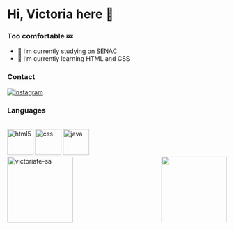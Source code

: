 # Hi, Victoria here 🧊
### Too comfortable 💤



- 🔭 I’m currently studying on SENAC
- 🌱 I’m currently learning HTML and CSS

<h3>Contact</h3>

[![Instagram](https://img.shields.io/badge/Instagram-E4405F?style=for-the-badge&logo=instagram&logoColor=white)](https://www.instagram.com/_https.victoriah/)


<h3>Languages</h3>


<div style="display": inline_block><br/>
    <img alig="center" alt = " html5"  src="https://cdn.jsdelivr.net/gh/devicons/devicon@latest/icons/html5/html5-original.svg" height=60px/>
    <img alig="center" alt = " css" src="https://cdn.jsdelivr.net/gh/devicons/devicon@latest/icons/css3/css3-original.svg" height=60px />
    <img alig="center" alt = " java" src="https://cdn.jsdelivr.net/gh/devicons/devicon@latest/icons/java/java-original-wordmark.svg" height=60px />
          
          
</div>

<img align=right src="https://media1.tenor.com/m/DM7SdBiQKhEAAAAd/cat-underwater.gif" height=150px >

<img alig="left" src="https://github-readme-stats.vercel.app/api/top-langs?username=victoriafe-sa&show_icons=true&locale=en&layout=compact&theme=radical" alt="victoriafe-sa" height="150.5"/>

